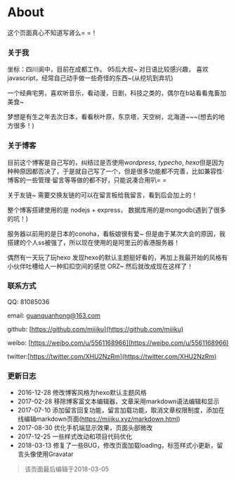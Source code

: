 # About

这个页面真心不知道写肾么= =！

### 关于我

坐标：四川阆中，目前在成都工作。 95后大叔~ 对日语比较感兴趣， 喜欢javascript，经常自己动手做一些奇怪的东西~(从挖坑到弃坑)

一个经典宅男，喜欢听音乐，看动漫，日剧，科技之类的，偶尔在b站看看鬼畜加美食~

梦想是有生之年去次日本，看看秋叶原，东京塔，天空树，北海道~~~(想去的地方很多！)

### 关于博客

目前这个博客是自己写的，纠结过是否使用*wordpress*, *typecho*, *hexo*但是因为种种原因都否决了，于是就自己写了一个，但是很多功能都不完善，比如兼容性·博客的一些管理·留言等等做的都不好，只能说凑合用叭= =

关于友链~ 需要交换友链的可以在留言板给我留言，看到后会加上的！

整个博客搭建使用的是 nodejs + express， 数据库用的是mongodb(遇到了很多的坑！)

服务器以前用的是日本的conoha，看板娘很有爱~ 但是由于某次大会的原因，我搭建的个人ss被强了，所以现在使用的是阿里云的香港服务器！

偶然有一天玩了玩hexo 发现hexo的默认主题挺好看的，再加上我最开始的风格有小伙伴吐槽给人一种扣扣空间的感觉 ORZ~ 然后就改成现在这样了！

### 联系方式

QQ:     81085036

email:  guanquanhong@163.com

github: [https://github.com/miiiku](https://github.com/miiiku)

weibo:  [https://weibo.com/u/5561168966](https://weibo.com/u/5561168966)

twitter:[https://twitter.com/XHU2NzRm](https://twitter.com/XHU2NzRm)

### 更新日志

* 2016-12-28 修改博客风格为hexo默认主题风格
* 2017-02-28 移除博客富文本编辑器，文章采用markdown语法编辑和显示
* 2017-07-10 添加留言回复功能，留言加载功能，取消文章权限制度，添加在线编辑markdown页面(https://miiiku.xyz/markdown.html)
* 2017-08-30 优化手机端显示效果，页面头部微改
* 2017-12-25 一些样式改动和项目代码优化
* 2018-03-13 修复了一些BUG，修改页面加载loading，标签样式小更新，留言头像使用Gravatar

> 该页面最后编辑于2018-03-05